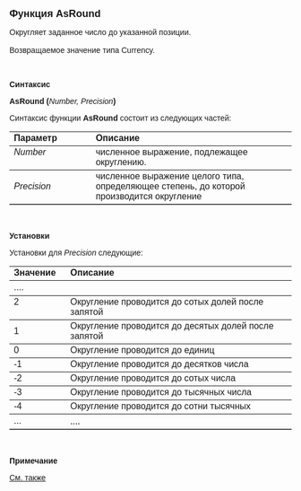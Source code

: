 <html>
<head>
<title>AsRound</title>
</head>

<body>

<p><strong><font size="4" face="Arial">Функция AsRound</font></strong></p>

<p><font face="Arial">Округляет заданное число до указанной позиции. <br>
<br>
Возвращаемое значение типа Currency.</font></p>

<p>&nbsp;</p>

<p class="label"><font face="Arial"><b>Синтаксис</b></font></p>

<p><font face="Arial"><strong>AsRound (</strong><em>Number, Precision</em><strong>)</strong></font></p>

<p><font face="Arial">Синтаксис функции <strong>AsRound</strong>
состоит из следующих частей:</font></p>

<table border="1" cellPadding="5" cols="2" frame="below" rules="rows">
<TBODY>
  <tr vAlign="top">
    <td class="label" width="29%"><font face="Arial"><b>Параметр</b></font></td>
    <td class="label" width="71%"><font face="Arial"><strong>Описание</strong></font></td>
  </tr>
  <tr vAlign="top">
    <td width="29%"><font face="Arial"><em>Number</em></font></td>
    <td width="71%"><font face="Arial">численное выражение, подлежащее 
	округлению.</font></td>
  </tr>
  <tr>
    <td width="29%"><font face="Arial"><em>Precision</em></font></td>
    <td width="71%"><font face="Arial">численное выражение целого 
	типа, определяющее степень, до которой производится округление</font></td>
  </tr>
</table>

<p class="label">&nbsp;</p>

<p class="label"><font face="Arial"><b>Установки</b></font></p>

<p><font face="Arial">Установки для <em>Precision</em>
следующие:</font></p>

<table border="1" cellPadding="5" cols="2" frame="below" rules="rows">
<TBODY>
  <tr vAlign="top">
    <td class="label" width="20%"><font face="Arial"><strong>Значение</strong></font></td>
    <td class="label" width="80%"><font face="Arial"><strong>Описание</strong></font></td>
  </tr>
  <tr>
    <td width="20%"><font face="Arial">....</font></td>
    <td width="80%">&nbsp;</td>
  </tr>
  <tr vAlign="top">
    <td width="20%"><font face="Arial">2</font></td>
    <td width="80%"><font face="Arial">Округление проводится до сотых 
	долей после запятой</font></td>
  </tr>
  <tr>
    <td width="20%"><font face="Arial">1</font></td>
    <td width="80%"><font face="Arial">Округление проводится до 
	десятых долей после запятой</font></td>
  </tr>
  <tr>
    <td width="20%"><font face="Arial">0</font></td>
    <td width="80%"><font face="Arial">Округление проводится до единиц</font></td>
  </tr>
  <tr>
    <td width="20%"><font face="Arial">-1</font></td>
    <td width="80%"><font face="Arial">Округление проводится до 
	десятков числа</font></td>
  </tr>
  <tr>
    <td width="20%"><font face="Arial">-2</font></td>
    <td width="80%"><font face="Arial">Округление проводится до сотых 
	числа</font></td>
  </tr>
  <tr>
    <td width="20%"><font face="Arial">-3</font></td>
    <td width="80%"><font face="Arial">Округление проводится до 
	тысячных числа</font></td>
  </tr>
  <tr>
    <td width="20%"><font face="Arial">-4</font></td>
    <td width="80%"><font face="Arial">Округление проводится до сотни 
	тысячных</font></td>
  </tr>
  <tr>
    <td width="20%"><font face="Arial">...</font></td>
    <td width="80%">....</td>
  </tr>
</table>

<p class="label">&nbsp;</p>

<p class="label"><font face="Arial"><b>Примечание</b></font></p>

<p class="label"><a href="AsRoundDiv.html"><font face="Arial">См. также</font></a></p>
</body>
</html>
